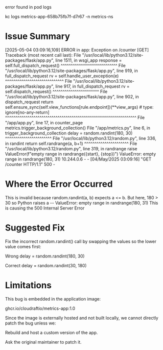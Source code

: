 error found in pod logs

kc logs metrics-app-658b75fb7f-d7r67 -n metrics-ns

# Issue Summary

[2025-05-04 03:09:16,109] ERROR in app: Exception on /counter [GET]
Traceback (most recent call last):
  File "/usr/local/lib/python3.12/site-packages/flask/app.py", line 1511, in wsgi_app
    response = self.full_dispatch_request()
               ^^^^^^^^^^^^^^^^^^^^^^^^^^^^
  File "/usr/local/lib/python3.12/site-packages/flask/app.py", line 919, in full_dispatch_request
    rv = self.handle_user_exception(e)
         ^^^^^^^^^^^^^^^^^^^^^^^^^^^^^
  File "/usr/local/lib/python3.12/site-packages/flask/app.py", line 917, in full_dispatch_request
    rv = self.dispatch_request()
         ^^^^^^^^^^^^^^^^^^^^^^^
  File "/usr/local/lib/python3.12/site-packages/flask/app.py", line 902, in dispatch_request
    return self.ensure_sync(self.view_functions[rule.endpoint])(**view_args)  # type: ignore[no-any-return]
           ^^^^^^^^^^^^^^^^^^^^^^^^^^^^^^^^^^^^^^^^^^^^^^^^^^^^^^^^^^^^^^^^^
  File "/app/app.py", line 17, in counter_page
    metrics.trigger_background_collection()
  File "/app/metrics.py", line 6, in trigger_background_collection
    delay = random.randint(180, 30)
            ^^^^^^^^^^^^^^^^^^^^^^^
  File "/usr/local/lib/python3.12/random.py", line 336, in randint
    return self.randrange(a, b+1)
           ^^^^^^^^^^^^^^^^^^^^^^
  File "/usr/local/lib/python3.12/random.py", line 319, in randrange
    raise ValueError(f"empty range in randrange({start}, {stop})")
ValueError: empty range in randrange(180, 31)
10.244.0.6 - - [04/May/2025 03:09:16] "GET /counter HTTP/1.1" 500 -

# Where the Error Occurred

This is invalid because random.randint(a, b) expects a <= b. But here, 180 > 30
so Python raises a -- ValueError: empty range in randrange(180, 31)
This is causing the 500 Internal Server Error

# Suggested Fix

Fix the incorrect random.randint() call by swapping the values so the lower value comes first:

Wrong
delay = random.randint(180, 30)

Correct
delay = random.randint(30, 180)


# Limitations

This bug is embedded in the application image:

ghcr.io/cloudraftio/metrics-app:1.0

Since the image is externally hosted and not built locally, we cannot directly patch the bug unless we:

Rebuild and host a custom version of the app.

Ask the original maintainer to patch it.